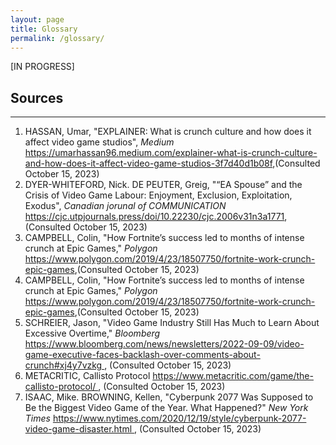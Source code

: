 ```yaml
---
layout: page
title: Glossary
permalink: /glossary/
---
```

[IN PROGRESS]

<h2>Sources</h2>
<hr>
<ol type="1">
    <li>HASSAN, Umar, "EXPLAINER: What is crunch culture and how does it affect video game studios", <i>Medium</i> <a href="https://umarhassan96.medium.com/explainer-what-is-crunch-culture-and-how-does-it-affect-video-game-studios-3f7d40d1b08f">https://umarhassan96.medium.com/explainer-what-is-crunch-culture-and-how-does-it-affect-video-game-studios-3f7d40d1b08f</a>,(Consulted October 15, 2023)</li>
    <li>DYER-WHITEFORD, Nick. DE PEUTER, Greig, "“EA Spouse” and the Crisis of Video Game Labour: Enjoyment, Exclusion, Exploitation, Exodus", <i>Canadian jorunal of COMMUNICATION</i> 
        <a href="https://cjc.utpjournals.press/doi/10.22230/cjc.2006v31n3a17711">
            https://cjc.utpjournals.press/doi/10.22230/cjc.2006v31n3a1771</a>,(Consulted October 15, 2023)
    </li>
    <li>CAMPBELL, Colin, "How Fortnite’s success led to months of intense crunch at Epic Games," <i>Polygon</i> 
        <a href="https://www.polygon.com/2019/4/23/18507750/fortnite-work-crunch-epic-games">
            https://www.polygon.com/2019/4/23/18507750/fortnite-work-crunch-epic-games</a>,(Consulted October 15, 2023)
    </li>
    <li>CAMPBELL, Colin, "How Fortnite’s success led to months of intense crunch at Epic Games," <i>Polygon</i> 
        <a href="https://www.polygon.com/2019/4/23/18507750/fortnite-work-crunch-epic-games">
            https://www.polygon.com/2019/4/23/18507750/fortnite-work-crunch-epic-games</a>,(Consulted October 15, 2023)
    </li>
    <li>SCHREIER, Jason, "Video Game Industry Still Has Much to Learn About Excessive Overtime," <i>Bloomberg</i> 
        <a href="https://www.bloomberg.com/news/newsletters/2022-09-09/video-game-executive-faces-backlash-over-comments-about-crunch#xj4y7vzkg">
            https://www.bloomberg.com/news/newsletters/2022-09-09/video-game-executive-faces-backlash-over-comments-about-crunch#xj4y7vzkg
        </a>, (Consulted October 15, 2023)
    </li>
    <li>
        METACRITIC, Callisto Protocol 
        <a href="https://www.metacritic.com/game/the-callisto-protocol/">
            https://www.metacritic.com/game/the-callisto-protocol/
        </a>, (Consulted October 15, 2023)
    </li>
    <li>
        ISAAC, Mike. BROWNING, Kellen, "Cyberpunk 2077 Was Supposed to Be the Biggest Video Game of the Year. What Happened?"
        <i>New York Times</i>
        <a href="https://www.nytimes.com/2020/12/19/style/cyberpunk-2077-video-game-disaster.html">
            https://www.nytimes.com/2020/12/19/style/cyberpunk-2077-video-game-disaster.html
        </a>, (Consulted October 15, 2023)
    </li>
 </ol>